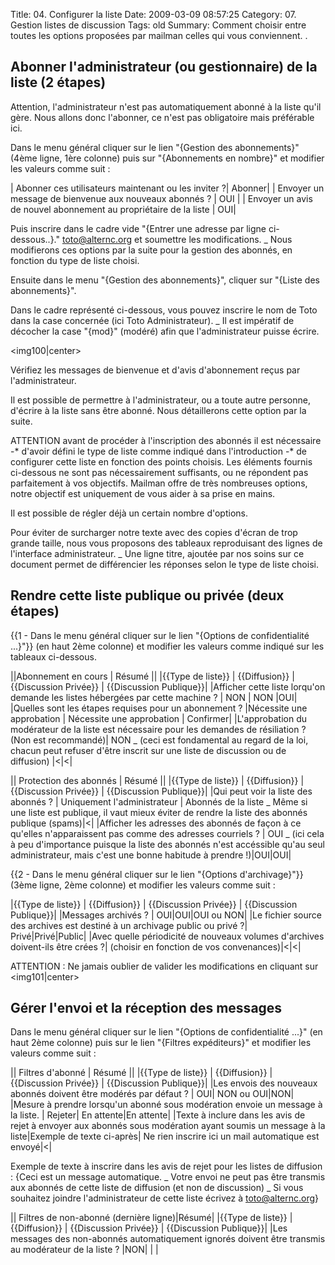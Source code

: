 Title: 04. Configurer la liste 
Date: 2009-03-09 08:57:25
Category: 07. Gestion listes de discussion
Tags: old
Summary: Comment choisir entre toutes les options proposées par mailman celles qui vous conviennent. . 

## Abonner l'administrateur (ou gestionnaire) de la liste (2 étapes)

Attention, l'administrateur n'est pas automatiquement abonné à la liste qu'il gère. Nous allons donc l'abonner, ce n'est pas obligatoire mais préférable ici.

Dans le menu général cliquer sur le lien "{Gestion des abonnements}" (4ème ligne, 1ère colonne) puis sur "{Abonnements en nombre}" et modifier les valeurs comme suit :

| Abonner ces utilisateurs maintenant ou les inviter ?| Abonner|
| Envoyer un message de bienvenue aux nouveaux abonnés ? | OUI |
| Envoyer un avis de nouvel abonnement au propriétaire de la liste | OUI|

Puis inscrire dans le cadre  vide "{Entrer une adresse par ligne ci-dessous..}."
toto@alternc.org et soumettre les modifications.
_ Nous modifierons ces options par la suite pour la gestion des abonnés, en fonction du type de liste choisi.

Ensuite dans le menu "{Gestion des abonnements}", cliquer sur "{Liste des abonnements}".

Dans le cadre représenté ci-dessous, vous pouvez inscrire le nom de Toto dans la case concernée (ici Toto Administrateur).
_ Il est impératif de décocher la case "{mod}" (modéré) afin que l'administrateur puisse écrire.

<img100|center>

Vérifiez les messages de bienvenue et d'avis d'abonnement reçus par l'administrateur.

Il est possible de permettre à l'administrateur, ou a toute autre personne, d'écrire à la liste sans être abonné. Nous détaillerons cette option par la suite.

ATTENTION avant de procéder à l'inscription des abonnés il est nécessaire 
-* d'avoir défini le type de liste comme indiqué dans l'introduction
-* de configurer cette liste en fonction des points choisis. Les éléments fournis ci-dessous ne sont pas nécessairement suffisants, ou ne répondent pas parfaitement à vos objectifs. Mailman offre de très nombreuses options, notre objectif est uniquement de vous aider à sa prise en mains.

Il est possible de régler déjà un certain nombre d'options. 

Pour éviter de surcharger notre texte avec des copies d'écran de trop grande taille, nous vous proposons des tableaux reproduisant des lignes de l'interface administrateur. 
_ Une ligne titre, ajoutée par nos soins sur ce document permet de différencier les réponses selon le type de liste choisi.

## Rendre cette liste publique ou privée (deux étapes)

{{1 - Dans le menu général cliquer sur le lien "{Options de confidentialité ...}"}} (en haut 2ème colonne) et modifier les valeurs comme indiqué sur les tableaux ci-dessous.

||Abonnement en cours | Résumé ||
|{{Type de liste}} |	{{Diffusion}} |	{{Discussion Privée}} | {{Discussion Publique}}|
|Afficher cette liste lorqu'on demande les listes hébergées par cette machine ? | NON | NON |OUI|
|Quelles sont les étapes requises pour un abonnement ? |Nécessite une approbation | Nécessite une approbation | Confirmer|
|L'approbation du modérateur de la liste est nécessaire pour les demandes de résiliation ? (Non est recommandé)| NON
_ (ceci est fondamental au regard de la loi, chacun peut refuser d'être inscrit sur une liste de discussion ou de diffusion) |<|<|


|| Protection des abonnés | Résumé ||
|{{Type de liste}} |	{{Diffusion}} |	{{Discussion Privée}} | {{Discussion Publique}}|
|Qui peut voir la liste des abonnés ? | Uniquement l'administrateur | Abonnés de la liste
_ Même si une liste est publique, il vaut mieux éviter de rendre la liste des abonnés publique (spams)|<|
|Afficher les adresses des abonnés de façon à ce qu'elles n'apparaissent pas comme des adresses courriels ? | OUI
_ (ici cela à peu d'importance puisque la liste des abonnés n'est accéssible qu'au seul administrateur, mais c'est une bonne habitude à prendre !)|OUI|OUI|

{{2 - Dans le menu général cliquer sur le lien "{Options d'archivage}"}} (3ème ligne, 2ème colonne) et modifier les valeurs comme suit :

|{{Type de liste}} |	{{Diffusion}} |	{{Discussion Privée}} | {{Discussion Publique}}|
|Messages archivés ? | OUI|OUI|OUI ou NON|
|Le fichier source des archives est destiné à un archivage public ou privé ?| Privé|Privé|Public|
|Avec quelle périodicité de nouveaux volumes d'archives doivent-ils être crées ?| (choisir en fonction de vos convenances)|<|<|

ATTENTION : Ne jamais oublier de valider les modifications en cliquant  sur 
<img101|center>

## Gérer l'envoi et la réception des messages

Dans le menu général cliquer sur le lien "{Options de confidentialité ...}" (en haut 2ème colonne) puis sur le lien "{Filtres expéditeurs}" et modifier les valeurs comme suit :

|| Filtres d'abonné | Résumé ||
|{{Type de liste}} |	{{Diffusion}} |	{{Discussion Privée}} | {{Discussion Publique}}|
|Les envois des nouveaux abonnés doivent être modérés par défaut ? | OUI| NON ou OUI|NON|
|Mesure à prendre lorsqu'un abonné sous modération envoie un message à la liste. | Rejeter| En attente|En attente|
|Texte à inclure dans les avis de rejet à envoyer aux abonnés sous modération ayant soumis un message à la liste|Exemple de texte ci-après| Ne rien inscrire ici un mail automatique est envoyé|<|

Exemple de texte à inscrire dans les avis de rejet pour les listes de diffusion :
<quote>{Ceci est un message automatique.
_ Votre envoi ne peut pas être transmis aux abonnés de cette liste de diffusion (et non de discussion)
_ Si vous souhaitez joindre l'administrateur de cette liste écrivez à toto@alternc.org}</quote>

|| Filtres de non-abonné (dernière ligne)|Résumé|
|{{Type de liste}} |	{{Diffusion}} |	{{Discussion Privée}} | {{Discussion Publique}}|
|Les messages des non-abonnés automatiquement ignorés doivent être transmis au modérateur de la liste ? |NON| | |


